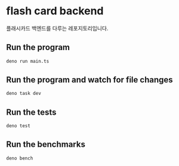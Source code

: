 # flash card backend

플래시카드 백엔드를 다루는 레포지토리입니다.

## Run the program

```sh
deno run main.ts
```

## Run the program and watch for file changes

```sh
deno task dev
```

## Run the tests

```sh
deno test
```

## Run the benchmarks

```sh
deno bench
```
